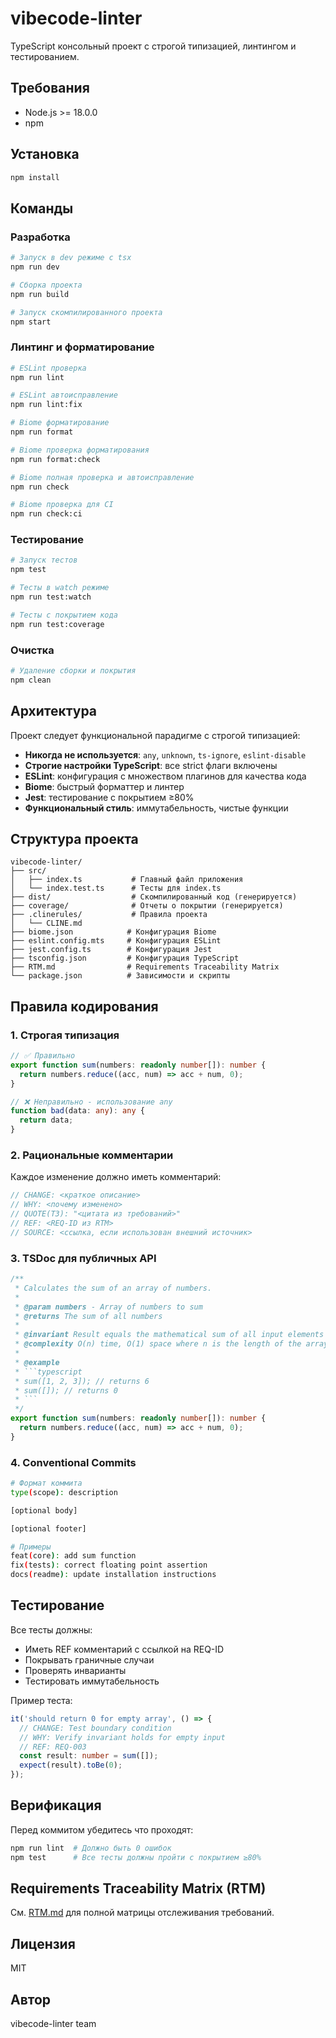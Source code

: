 # vibecode-linter

TypeScript консольный проект с строгой типизацией, линтингом и тестированием.

## Требования

- Node.js >= 18.0.0
- npm

## Установка

```bash
npm install
```

## Команды

### Разработка

```bash
# Запуск в dev режиме с tsx
npm run dev

# Сборка проекта
npm run build

# Запуск скомпилированного проекта
npm start
```

### Линтинг и форматирование

```bash
# ESLint проверка
npm run lint

# ESLint автоисправление
npm run lint:fix

# Biome форматирование
npm run format

# Biome проверка форматирования
npm run format:check

# Biome полная проверка и автоисправление
npm run check

# Biome проверка для CI
npm run check:ci
```

### Тестирование

```bash
# Запуск тестов
npm test

# Тесты в watch режиме
npm run test:watch

# Тесты с покрытием кода
npm run test:coverage
```

### Очистка

```bash
# Удаление сборки и покрытия
npm clean
```

## Архитектура

Проект следует функциональной парадигме с строгой типизацией:

- **Никогда не используется**: `any`, `unknown`, `ts-ignore`, `eslint-disable`
- **Строгие настройки TypeScript**: все strict флаги включены
- **ESLint**: конфигурация с множеством плагинов для качества кода
- **Biome**: быстрый форматтер и линтер
- **Jest**: тестирование с покрытием ≥80%
- **Функциональный стиль**: иммутабельность, чистые функции

## Структура проекта

```
vibecode-linter/
├── src/
│   ├── index.ts           # Главный файл приложения
│   └── index.test.ts      # Тесты для index.ts
├── dist/                  # Скомпилированный код (генерируется)
├── coverage/              # Отчеты о покрытии (генерируется)
├── .clinerules/           # Правила проекта
│   └── CLINE.md
├── biome.json            # Конфигурация Biome
├── eslint.config.mts     # Конфигурация ESLint
├── jest.config.ts        # Конфигурация Jest
├── tsconfig.json         # Конфигурация TypeScript
├── RTM.md                # Requirements Traceability Matrix
└── package.json          # Зависимости и скрипты
```

## Правила кодирования

### 1. Строгая типизация

```typescript
// ✅ Правильно
export function sum(numbers: readonly number[]): number {
  return numbers.reduce((acc, num) => acc + num, 0);
}

// ❌ Неправильно - использование any
function bad(data: any): any {
  return data;
}
```

### 2. Рациональные комментарии

Каждое изменение должно иметь комментарий:

```typescript
// CHANGE: <краткое описание>
// WHY: <почему изменено>
// QUOTE(TЗ): "<цитата из требований>"
// REF: <REQ-ID из RTM>
// SOURCE: <ссылка, если использован внешний источник>
```

### 3. TSDoc для публичных API

```typescript
/**
 * Calculates the sum of an array of numbers.
 * 
 * @param numbers - Array of numbers to sum
 * @returns The sum of all numbers
 * 
 * @invariant Result equals the mathematical sum of all input elements
 * @complexity O(n) time, O(1) space where n is the length of the array
 * 
 * @example
 * ```typescript
 * sum([1, 2, 3]); // returns 6
 * sum([]); // returns 0
 * ```
 */
export function sum(numbers: readonly number[]): number {
  return numbers.reduce((acc, num) => acc + num, 0);
}
```

### 4. Conventional Commits

```bash
# Формат коммита
type(scope): description

[optional body]

[optional footer]

# Примеры
feat(core): add sum function
fix(tests): correct floating point assertion
docs(readme): update installation instructions
```

## Тестирование

Все тесты должны:

- Иметь REF комментарий с ссылкой на REQ-ID
- Покрывать граничные случаи
- Проверять инварианты
- Тестировать иммутабельность

Пример теста:

```typescript
it('should return 0 for empty array', () => {
  // CHANGE: Test boundary condition
  // WHY: Verify invariant holds for empty input
  // REF: REQ-003
  const result: number = sum([]);
  expect(result).toBe(0);
});
```

## Верификация

Перед коммитом убедитесь что проходят:

```bash
npm run lint  # Должно быть 0 ошибок
npm test      # Все тесты должны пройти с покрытием ≥80%
```

## Requirements Traceability Matrix (RTM)

См. [RTM.md](./RTM.md) для полной матрицы отслеживания требований.

## Лицензия

MIT

## Автор

vibecode-linter team
